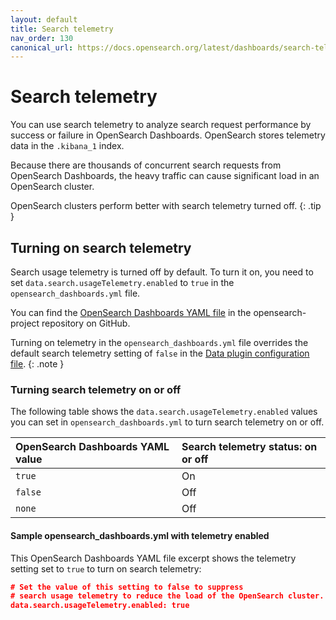 ```yaml
---
layout: default
title: Search telemetry
nav_order: 130
canonical_url: https://docs.opensearch.org/latest/dashboards/search-telemetry/
---
```



# Search telemetry

You can use search telemetry to analyze search request performance by success or failure in OpenSearch Dashboards. OpenSearch stores telemetry data in the `.kibana_1` index.

Because there are thousands of concurrent search requests from OpenSearch Dashboards, the heavy traffic can cause significant load in an OpenSearch cluster.

OpenSearch clusters perform better with search telemetry turned off.
{: .tip }

## Turning on search telemetry

Search usage telemetry is turned off by default. To turn it on, you need to set `data.search.usageTelemetry.enabled` to `true` in the `opensearch_dashboards.yml` file.

You can find the [OpenSearch Dashboards YAML file](https://github.com/opensearch-project/OpenSearch-Dashboards/blob/main/config/opensearch_dashboards.yml) in the opensearch-project repository on GitHub.

Turning on telemetry in the `opensearch_dashboards.yml` file overrides the default search telemetry setting of `false` in the [Data plugin configuration file](https://github.com/opensearch-project/OpenSearch-Dashboards/blob/main/src/plugins/data/config.ts).
{: .note }

### Turning search telemetry on or off

The following table shows the `data.search.usageTelemetry.enabled` values you can set in `opensearch_dashboards.yml` to turn search telemetry on or off.

OpenSearch Dashboards YAML value  | Search telemetry status: on or off
:--- |  :---
 `true`  | On
 `false` | Off
 `none`  | Off

#### Sample opensearch_dashboards.yml with telemetry enabled

 This OpenSearch Dashboards YAML file excerpt shows the telemetry setting set to `true` to turn on search telemetry:

 ```json
# Set the value of this setting to false to suppress 
# search usage telemetry to reduce the load of the OpenSearch cluster.
 data.search.usageTelemetry.enabled: true
```